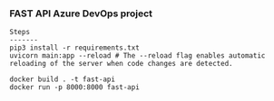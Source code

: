 ### FAST API Azure DevOps project 


```
Steps
-------
pip3 install -r requirements.txt
uvicorn main:app --reload # The --reload flag enables automatic reloading of the server when code changes are detected.

docker build . -t fast-api
docker run -p 8000:8000 fast-api



```
